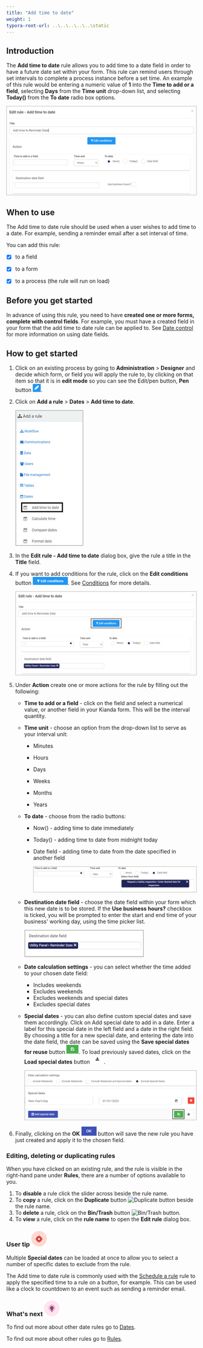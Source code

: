 ```yaml
---
title: "Add time to date"
weight: 1
typora-root-url: ..\..\..\..\..\static
---
```




## Introduction

The **Add time to date** rule allows you to add time to a date field in order to have a future date set within your form. This rule can remind users through set intervals to complete a process instance before a set time. An example of this rule would be entering a numeric value of **1** into the **Time to add or a field**, selecting **Days** from the **Time unit** drop-down list, and selecting **Today()** from the **To date** radio box options.

![Date rules add time to date screen](/images/date-rules-add-time-to-date-screen.jpg)



## When to use

The Add time to date rule should be used when a user wishes to add time to a date. For example, sending a reminder email after a set interval of time.

 

You can add this rule:

- [x] to a field
- [x] to a form 
- [x] to a process (the rule will run on load)



## Before you get started

In advance of using this rule, you need to have **created one or more forms, complete with control fields**. For example, you must have a created field in your form that the add time to date rule can be applied to. See [Date control](/docs/platform/controls/input/date/) for more information on using date fields.

 



## How to get started

1. Click on an existing process by going to **Administration** > **Designer** and decide which form, or field you will apply the rule to, by clicking on that item so that it is in **edit mode** so you can see the Edit/pen button, **Pen** button ![Pen button](/images/penicon.png).

2. Click on **Add a rule** > **Dates** > **Add time to date**.

    ![Date rules selected](/images/date-rules-selected.jpg)

    

3. In the **Edit rule - Add time to date** dialog box, give the rule a title in the **Title** field.

4. If you want to add conditions for the rule, click on the **Edit conditions** button ![Edit conditions button](/images/editconditions.png). See [Conditions](/docs/platform/rules/general/add-conditions/) for more details.

   ![Date rules edit conditions](/images/date-rules-add-time-to-date-screen-conditions.jpg)

5. Under **Action** create one or more actions for the rule by filling out the following:

   * **Time to add or a field** - click on the field and select a numerical value, or another field in your Kianda form. This will be the interval quantity.

   * **Time unit** - choose an option from the drop-down list to serve as your interval unit:

     * Minutes

     * Hours

     * Days

     * Weeks

     * Months

     * Years

   * **To date** - choose from the radio buttons:

     * Now() - adding time to date immediately

     * Today() - adding time to date from midnight today

     * Date field -  adding time to date from the date specified in another field

       ![Date rules select time](/images/date-rules-add-time-to-date-select-time.jpg)

     

   * **Destination date field** - choose the date field within your form which this new date is to be stored. If the **Use business hours?** checkbox is ticked, you will be prompted to enter the start and end time of your business' working day, using the time picker list.

     ![Date rules destination date field](/images/date-rules-add-time-to-date-destination.jpg)

     

   * **Date calculation settings** - you can select whether the time added to your chosen date field:

     * Includes weekends
     * Excludes weekends
     * Excludes weekends and special dates
     * Excludes special dates 

   * **Special dates** - you can also define custom special dates and save them accordingly. Click on Add special date to add in a date. Enter a label for this special date in the left field and a date in the right field. By choosing a title for a new special date, and entering the date into the date field, the date can be saved using the **Save special dates for reuse** button ![Date rules save special date button](/images/save-special-date-btn.jpg). To load previously saved dates, click on the **Load special dates** button ![Date rules load special date button](/images/load-special-date-btn.jpg). 

     ![Date rules special dates](/images/date-rules-add-time-to-date-calculations.jpg)

6. Finally, clicking on the **OK** ![OK button](/images/ok.png) button will save the new rule you have just created and apply it to the chosen field.





### Editing, deleting or duplicating rules

When you have clicked on an existing rule, and the rule is visible in the right-hand pane under **Rules**, there are a number of options available to you.

1. To **disable** a rule click the slider across beside the rule name.
2. To **copy** a rule, click on the **Duplicate** button ![Duplicate button](https://docs.kianda.com/images/duplicate-button.jpg) beside the rule name.
3. To **delete** a rule, click on the **Bin/Trash** button ![Bin/Trash button](https://docs.kianda.com/images/bin.png).
4. To **view** a rule, click on the **rule name** to open the **Edit rule** dialog box.



### User tip ![Target icon](/images/05.png) ###

Multiple **Special dates** can be loaded at once to allow you to select a number of specific dates to exclude from the rule.

The Add time to date rule is commonly used with the [Schedule a rule](/docs/platform/rules/workflow/schedule-a-rule/) rule to apply the specified time to a rule on a button, for example. This can be used like a clock to countdown to an event such as sending a reminder email.



### What's next  ![Idea icon](/images/18.png) ###

To find out more about other date rules go to [Dates](/docs/platform/rules/dates/).

To find out more about other rules go to [Rules](/docs/platform/rules/).
